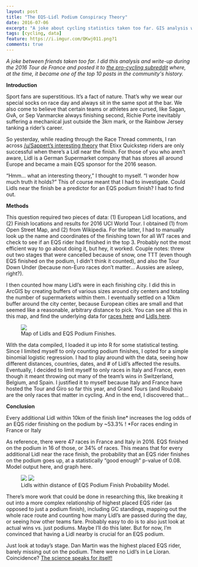 ```yaml
---
layout: post
title: "The EQS-Lidl Podium Conspiracy Theory"
date: 2016-07-06
excerpt: "A joke about cycling statistics taken too far. GIS analysis was involved."
tags: [cycling, data]
feature: https://i.imgur.com/QKwj011.png?1
comments: true
---
```


*A joke between friends taken too far. I did this analysis and write-up during the 2016 Tour de France and posted it to [the pro-cycling subreddit](https://www.reddit.com/r/peloton/comments/4rk5y7/the_eqslidl_podium_conspiracy_theory/) where, at the time, it became one of the top 10 posts in the community's history.* 

**Introduction**

Sport fans are superstitious. It’s a fact of nature. That’s why we wear our special socks on race day and always sit in the same spot at the bar. We also come to believe that certain teams or athletes are cursed, like Sagan, GvA, or Sep Vanmarcke always finishing second, Richie Porte inevitably suffering a mechanical just outside the 3km mark, or the Rainbow Jersey tanking a rider’s career.

So yesterday, while reading through the Race Thread comments, I ran across [/u/Sappert’s interesting theory](https://www.reddit.com/r/peloton/comments/4r7vqq/predictions_thread_tour_de_france_stage_4_saumur/d4za2go/) that Etixx Quickstep riders are only successful when there’s a Lidl near the finish. For those of you who aren’t aware, Lidl is a German Supermarket company that has stores all around Europe and became a main EQS sponsor for the 2016 season.

“Hmm… what an interesting theory,” I thought to myself. “I wonder how much truth it holds?” This of course meant that I had to investigate. Could Lidls near the finish be a predictor for an EQS podium finish? I had to find out.

**Methods**

This question required two pieces of data: (1) European Lidl locations, and (2) Finish locations and results for 2016 UCI World Tour. I obtained (1) from Open Street Map, and (2) from Wikipedia. For the latter, I had to manually look up the name and coordinates of the finishing town for all WT races and check to see if an EQS rider had finished in the top 3. Probably not the most efficient way to go about doing it, but hey, it worked. Couple notes: threw out two stages that were cancelled because of snow, one TTT (even though EQS finished on the podium, I didn’t think it counted), and also the Tour Down Under (because non-Euro races don’t matter… Aussies are asleep, right?).

I then counted how many Lidl’s were in each finishing city. I did this in ArcGIS by creating buffers of various sizes around city centers and totaling the number of supermarkets within them. I eventually settled on a 10km buffer around the city center, because European cities are small and that seemed like a reasonable, arbitrary distance to pick. You can see all this in this map, and find the underlying data for [races here](https://drive.google.com/file/d/0B0RSlki1E4zOMUpBdzFIeS1fbnM/view?usp=drive_open) and [Lidls here](https://drive.google.com/open?id=0B0RSlki1E4zOeXlpV2hFQjlEN3M).

<figure>
	<a href="http://i.imgur.com/qUMMqoq.jpg"><img src="http://i.imgur.com/qUMMqoq.jpg?1"></a>
	<figcaption>Map of Lidls and EQS Podium Finishes.</figcaption>
</figure>

With the data compiled, I loaded it up into R for some statistical testing. Since I limited myself to only counting podium finishes, I opted for a simple binomial logistic regression. I had to play around with the data, seeing how different distances, countries, dates, and # of Lidl’s affected the results. Eventually, I decided to limit myself to only races in Italy and France, even though it meant throwing out many of the team’s wins in Switzerland, Belgium, and Spain. I justified it to myself because Italy and France have hosted the Tour and Giro so far this year, and Grand Tours (and Roubaix) are the only races that matter in cycling. And in the end, I discovered that…

**Conclusion**

Every additional Lidl within 10km of the finish line* increases the log odds of an EQS rider finishing on the podium by ~53.3% ! *For races ending in France or Italy

As reference, there were 47 races in France and Italy in 2016. EQS finished on the podium in 16 of those, or 34% of races. This means that for every additional Lidl near the race finish, the probability that an EQS rider finishes on the podium goes up, at a statistically “good enough” p-value of 0.08. Model output here, and graph here.

<figure class="half">
    <a href="http://i.imgur.com/EEPpCWD.png"><img src="http://i.imgur.com/EEPpCWD.png"></a>
	<a href="http://i.imgur.com/KCoGMMZ.jpg"><img src="http://i.imgur.com/KCoGMMZ.jpg"></a>
	<figcaption>Lidls within distance of EQS Podium Finish Probability Model.</figcaption>
</figure>

There’s more work that could be done in researching this, like breaking it out into a more complex relationship of highest placed EQS rider (as opposed to just a podium finish), including GC standings, mapping out the whole race route and counting how many Lidl’s are passed during the day, or seeing how other teams fare. Probably easy to do is to also just look at actual wins vs. just podiums. Maybe I’ll do this later. But for now, I’m convinced that having a Lidl nearby is crucial for an EQS podium.

Just look at today’s stage. Dan Martin was the highest placed EQS rider, barely missing out on the podium. There were no Lidl’s in Le Lioran. Coincidence? [The science speaks for itself!](https://www.youtube.com/watch?v=7tzfl1wTemM)

